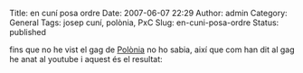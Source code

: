 Title: en cuní posa ordre
Date: 2007-06-07 22:29
Author: admin
Category: General
Tags: josep cuní, polònia, PxC
Slug: en-cuni-posa-ordre
Status: published

fins que no he vist el gag de <a href="http://www.tvcatalunya.cat/polonia" target="_blank" rel="noopener">Polònia</a> no ho sabia, així que com han dit al gag he anat al youtube i aquest és el resultat:

<object width="425" height="350"><param name="movie" value="http://www.youtube.com/v/aIybUClNgBw"></param><param name="wmode" value="transparent"></param><embed src="http://www.youtube.com/v/aIybUClNgBw" type="application/x-shockwave-flash" wmode="transparent" width="425" height="350"></embed></object>
